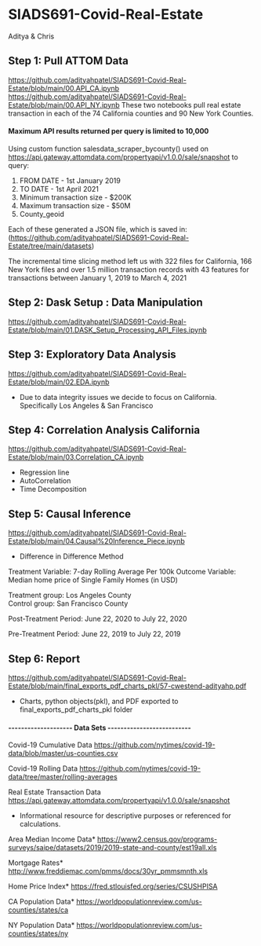 # SIADS691-Covid-Real-Estate
Aditya & Chris

## Step 1: Pull ATTOM Data
https://github.com/adityahpatel/SIADS691-Covid-Real-Estate/blob/main/00.API_CA.ipynb
https://github.com/adityahpatel/SIADS691-Covid-Real-Estate/blob/main/00.API_NY.ipynb
These two notebooks pull real estate transaction in each of the 74 California counties and 90 New York Counties.
#### Maximum API results returned per query is limited to 10,000 
Using custom function salesdata_scraper_bycounty() used on https://api.gateway.attomdata.com/propertyapi/v1.0.0/sale/snapshot to query:
1) FROM DATE - 1st January 2019
2) TO DATE - 1st April 2021
3) Minimum transaction size - $200K
4) Maximum transaction size - $50M
5) County_geoid

Each of these generated a JSON file, which is saved in: (https://github.com/adityahpatel/SIADS691-Covid-Real-Estate/tree/main/datasets) 

The incremental time slicing method left us with 322 files for California, 166 New York files and over 1.5 million transaction records with 43 features for transactions between January 1, 2019 to March 4, 2021
 
## Step 2: Dask Setup : Data Manipulation
https://github.com/adityahpatel/SIADS691-Covid-Real-Estate/blob/main/01.DASK_Setup_Processing_API_Files.ipynb

## Step 3: Exploratory Data Analysis
https://github.com/adityahpatel/SIADS691-Covid-Real-Estate/blob/main/02.EDA.ipynb
- Due to data integrity issues we decide to focus on California. Specifically Los Angeles & San Francisco

## Step 4: Correlation Analysis California
https://github.com/adityahpatel/SIADS691-Covid-Real-Estate/blob/main/03.Correlation_CA.ipynb
- Regression line
- AutoCorrelation
- Time Decomposition
## Step 5: Causal Inference 
https://github.com/adityahpatel/SIADS691-Covid-Real-Estate/blob/main/04.Causal%20Inference_Piece.ipynb
- Difference in Difference Method

Treatment Variable: 7-day Rolling Average Per 100k
Outcome Variable: Median home price of Single Family Homes (in USD)

Treatment group: Los Angeles County   
Control group: San Francisco County

Post-Treatment Period: 
June 22, 2020 to July 22, 2020

Pre-Treatment Period: 
June 22, 2019 to July 22, 2019

## Step 6: Report
https://github.com/adityahpatel/SIADS691-Covid-Real-Estate/blob/main/final_exports_pdf_charts_pkl/57-cwestend-adityahp.pdf

- Charts, python objects(pkl), and PDF exported to final_exports_pdf_charts_pkl folder

####  -------------------- Data Sets --------------------------

Covid-19 Cumulative Data
https://github.com/nytimes/covid-19-data/blob/master/us-counties.csv

Covid-19 Rolling Data
https://github.com/nytimes/covid-19-data/tree/master/rolling-averages

Real Estate Transaction Data
https://api.gateway.attomdata.com/propertyapi/v1.0.0/sale/snapshot

* Informational resource for descriptive purposes or referenced for calculations. 

Area Median Income Data*
https://www2.census.gov/programs-surveys/saipe/datasets/2019/2019-state-and-county/est19all.xls

Mortgage Rates*
http://www.freddiemac.com/pmms/docs/30yr_pmmsmnth.xls

Home Price Index*
https://fred.stlouisfed.org/series/CSUSHPISA

CA Population Data*
https://worldpopulationreview.com/us-counties/states/ca

NY Population Data*
https://worldpopulationreview.com/us-counties/states/ny
